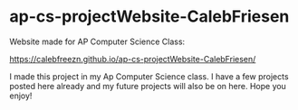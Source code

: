 # ap-cs-projectWebsite-CalebFriesen
Website made for AP Computer Science Class:

https://calebfreezn.github.io/ap-cs-projectWebsite-CalebFriesen/

I made this project in my Ap Computer Science class. I have a few projects posted here already and my future projects will also be on here. Hope you enjoy!
